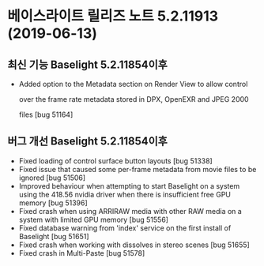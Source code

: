 # 베이스라이트 릴리즈 노트 5.2.11913 (2019-06-13)

## 최신 기능 Baselight 5.2.11854이후&#x20;

*   Added option to the Metadata section on Render View to allow control

    over the frame rate metadata stored in DPX, OpenEXR and JPEG 2000

    files \[bug 51164]

## 버그 개선 Baselight 5.2.11854이후&#x20;

* Fixed loading of control surface button layouts \[bug 51338]
* Fixed issue that caused some per-frame metadata from movie files to be ignored \[bug 51506]
* Improved behaviour when attempting to start Baselight on a system using the 418.56 nvidia driver when there is insufficient free GPU memory \[bug 51396]
* Fixed crash when using ARRIRAW media with other RAW media on a system with limited GPU memory \[bug 51556]
* Fixed database warning from 'index' service on the first install of Baselight \[bug 51651]
* Fixed crash when working with dissolves in stereo scenes \[bug 51655]
* Fixed crash in Multi-Paste \[bug 51578]
